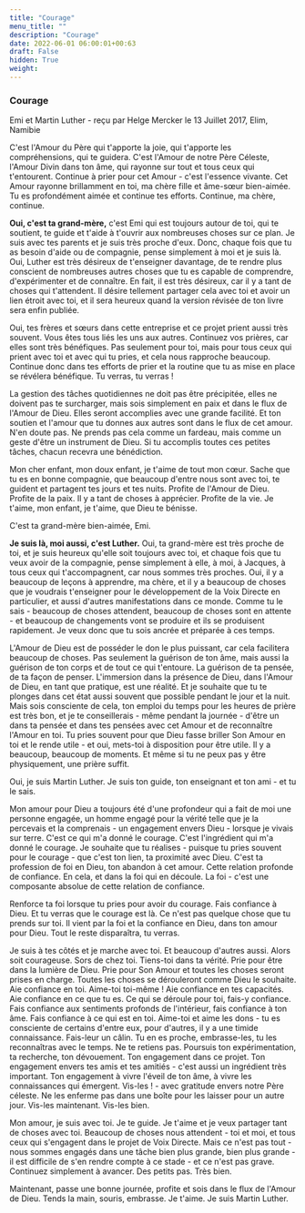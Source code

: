 ```yaml
---
title: "Courage"
menu_title: ""
description: "Courage"
date: 2022-06-01 06:00:01+00:63
draft: False
hidden: True
weight:
---
```

### Courage

Emi et Martin Luther - reçu par Helge Mercker le 13 Juillet 2017, Elim, Namibie

C'est l'Amour du Père qui t'apporte la joie, qui t'apporte les compréhensions, qui te guidera. C'est l'Amour de notre Père Céleste, l'Amour Divin dans ton âme, qui rayonne sur tout et tous ceux qui t'entourent. Continue à prier pour cet Amour - c'est l'essence vivante. Cet Amour rayonne brillamment en toi, ma chère fille et âme-sœur bien-aimée. Tu es profondément aimée et continue tes efforts. Continue, ma chère, continue.

**Oui, c'est ta grand-mère,** c'est Emi qui est toujours autour de toi, qui te soutient, te guide et t'aide à t'ouvrir aux nombreuses choses sur ce plan. Je suis avec tes parents et je suis très proche d'eux. Donc, chaque fois que tu as besoin d'aide ou de compagnie, pense simplement à moi et je suis là. Oui, Luther est très désireux de t'enseigner davantage, de te rendre plus conscient de nombreuses autres choses que tu es capable de comprendre, d'expérimenter et de connaître. En fait, il est très désireux, car il y a tant de choses qui t'attendent. Il désire tellement partager cela avec toi et avoir un lien étroit avec toi, et il sera heureux quand la version révisée de ton livre sera enfin publiée.

Oui, tes frères et sœurs dans cette entreprise et ce projet prient aussi très souvent. Vous êtes tous liés les uns aux autres. Continuez vos prières, car elles sont très bénéfiques. Pas seulement pour toi, mais pour tous ceux qui prient avec toi et avec qui tu pries, et cela nous rapproche beaucoup. Continue donc dans tes efforts de prier et la routine que tu as mise en place se révélera bénéfique. Tu verras, tu verras !

La gestion des tâches quotidiennes ne doit pas être précipitée, elles ne doivent pas te surcharger, mais sois simplement en paix et dans le flux de l'Amour de Dieu. Elles seront accomplies avec une grande facilité. Et ton soutien et l'amour que tu donnes aux autres sont dans le flux de cet amour. N'en doute pas. Ne prends pas cela comme un fardeau, mais comme un geste d'être un instrument de Dieu. Si tu accomplis toutes ces petites tâches, chacun recevra une bénédiction.

Mon cher enfant, mon doux enfant, je t'aime de tout mon cœur. Sache que tu es en bonne compagnie, que beaucoup d'entre nous sont avec toi, te guident et partagent tes jours et tes nuits. Profite de l'Amour de Dieu. Profite de la paix. Il y a tant de choses à apprécier. Profite de la vie. Je t'aime, mon enfant, je t'aime, que Dieu te bénisse.

C'est ta grand-mère bien-aimée, Emi.

**Je suis là, moi aussi, c'est Luther.** Oui, ta grand-mère est très proche de toi, et je suis heureux qu'elle soit toujours avec toi, et chaque fois que tu veux avoir de la compagnie, pense simplement à elle, à moi, à Jacques, à tous ceux qui t'accompagnent, car nous sommes très proches. Oui, il y a beaucoup de leçons à apprendre, ma chère, et il y a beaucoup de choses que je voudrais t'enseigner pour le développement de la Voix Directe en particulier, et aussi d'autres manifestations dans ce monde. Comme tu le sais - beaucoup de choses attendent, beaucoup de choses sont en attente - et beaucoup de changements vont se produire et ils se produisent rapidement. Je veux donc que tu sois ancrée et préparée à ces temps.

L'Amour de Dieu est de posséder le don le plus puissant, car cela facilitera beaucoup de choses. Pas seulement la guérison de ton âme, mais aussi la guérison de ton corps et de tout ce qui t'entoure. La guérison de ta pensée, de ta façon de penser. L'immersion dans la présence de Dieu, dans l'Amour de Dieu, en tant que pratique, est une réalité. Et je souhaite que tu te plonges dans cet état aussi souvent que possible pendant le jour et la nuit. Mais sois consciente de cela, ton emploi du temps pour les heures de prière est très bon, et je te conseillerais - même pendant la journée - d'être un dans ta pensée et dans tes pensées avec cet Amour et de reconnaître l'Amour en toi. Tu pries souvent pour que Dieu fasse briller Son Amour en toi et le rende utile - et oui, mets-toi à disposition pour être utile. Il y a beaucoup, beaucoup de moments. Et même si tu ne peux pas y être physiquement, une prière suffit.

Oui, je suis Martin Luther. Je suis ton guide, ton enseignant et ton ami - et tu le sais.

Mon amour pour Dieu a toujours été d'une profondeur qui a fait de moi une personne engagée, un homme engagé pour la vérité telle que je la percevais et la comprenais - un engagement envers Dieu - lorsque je vivais sur terre. C'est ce qui m'a donné le courage. C'est l'ingrédient qui m'a donné le courage. Je souhaite que tu réalises - puisque tu pries souvent pour le courage - que c'est ton lien, ta proximité avec Dieu. C'est ta profession de foi en Dieu, ton abandon à cet amour. Cette relation profonde de confiance. En cela, et dans la foi qui en découle. La foi - c'est une composante absolue de cette relation de confiance.

Renforce ta foi lorsque tu pries pour avoir du courage. Fais confiance à Dieu. Et tu verras que le courage est là. Ce n'est pas quelque chose que tu prends sur toi. Il vient par la foi et la confiance en Dieu, dans ton amour pour Dieu. Tout le reste disparaîtra, tu verras.

Je suis à tes côtés et je marche avec toi. Et beaucoup d'autres aussi. Alors soit courageuse. Sors de chez toi. Tiens-toi dans ta vérité. Prie pour être dans la lumière de Dieu. Prie pour Son Amour et toutes les choses seront prises en charge. Toutes les choses se dérouleront comme Dieu le souhaite. Aie confiance en toi. Aime-toi toi-même ! Aie confiance en tes capacités. Aie confiance en ce que tu es. Ce qui se déroule pour toi, fais-y confiance. Fais confiance aux sentiments profonds de l'intérieur, fais confiance à ton âme. Fais confiance à ce qui est en toi. Aime-toi et aime les dons - tu es consciente de certains d'entre eux, pour d'autres, il y a une timide connaissance. Fais-leur un câlin. Tu en es proche, embrasse-les, tu les reconnaîtras avec le temps. Ne te retiens pas. Poursuis ton expérimentation, ta recherche, ton dévouement. Ton engagement dans ce projet. Ton engagement envers tes amis et tes amitiés - c'est aussi un ingrédient très important. Ton engagement à vivre l'éveil de ton âme, à vivre les connaissances qui émergent. Vis-les ! - avec gratitude envers notre Père céleste. Ne les enferme pas dans une boîte pour les laisser pour un autre jour. Vis-les maintenant. Vis-les bien.

Mon amour, je suis avec toi. Je te guide. Je t'aime et je veux partager tant de choses avec toi. Beaucoup de choses nous attendent - toi et moi, et tous ceux qui s'engagent dans le projet de Voix Directe. Mais ce n'est pas tout - nous sommes engagés dans une tâche bien plus grande, bien plus grande - il est difficile de s'en rendre compte à ce stade - et ce n'est pas grave. Continuez simplement à avancer. Des petits pas. Très bien.

Maintenant, passe une bonne journée, profite et sois dans le flux de l'Amour de Dieu. Tends la main, souris, embrasse. Je t'aime. Je suis Martin Luther.
